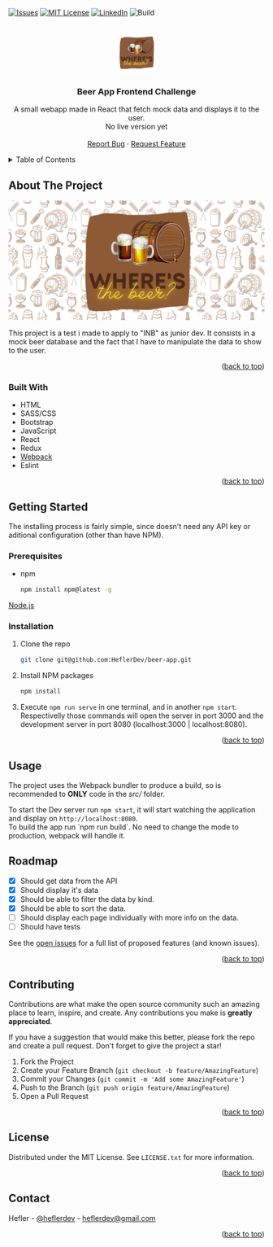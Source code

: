 <div id="top"></div>

[![Issues][issues-shield]][issues-url]
[![MIT License][license-shield]][license-url]
[![LinkedIn][linkedin-shield]][linkedin-url]
![Build](https://img.shields.io/github/workflow/status/heflerdev/invest-platform/Lint?style=for-the-badge)

<br />
<div align="center">
  <a href="https://github.com/heflerdev/Invest-Platform">
    <img src="src/assets/images/Fundos cerveja.png" alt="Logo" width="80" style="border-radius: 10px;" height="80">
  </a>

  <h3 align="center">Beer App Frontend Challenge</h3>

  <p align="center">
     A small webapp made in React that fetch mock data and displays it to the user.
    <br />
    No live version yet
    <br />
    <br />
    <a href="https://github.com/HeflerDev/beer-app/issues">Report Bug</a>
    ·
    <a href="https://github.com/HeflerDev/beer-app/issues">Request Feature</a>
  </p>
</div>

<details>
  <summary>Table of Contents</summary>
  <ol>
    <li>
      <a href="#about-the-project">About The Project</a>
      <ul>
        <li><a href="#built-with">Built With</a></li>
      </ul>
    </li>
    <li>
      <a href="#getting-started">Getting Started</a>
      <ul>
        <li><a href="#prerequisites">Prerequisites</a></li>
        <li><a href="#installation">Installation</a></li>
      </ul>
    </li>
    <li><a href="#usage">Usage</a></li>
    <li><a href="#roadmap">Roadmap</a></li>
    <li><a href="#contributing">Contributing</a></li>
    <li><a href="#license">License</a></li>
    <li><a href="#contact">Contact</a></li>
    <li><a href="#acknowledgments">Acknowledgments</a></li>
  </ol>
</details>

## About The Project

<img src="src/assets/images/screenshot.png" alt="display-img" />

This project is a test i made to apply to "INB" as junior dev. It consists in a mock beer database and the fact that I have to manipulate the data to show to the user.

<p align="right">(<a href="#top">back to top</a>)</p>

### Built With

* HTML
* SASS/CSS
* Bootstrap
* JavaScript
* React
* Redux
* [Webpack](https://webpack.js.org/)
* Eslint

<p align="right">(<a href="#top">back to top</a>)</p>

## Getting Started

The installing process is fairly simple, since doesn't need any API key or aditional configuration (other than have NPM).

### Prerequisites

* npm
  ```sh
  npm install npm@latest -g
  ```
  
[Node.js](https://nodejs.org/en/download/)

### Installation

1. Clone the repo
   ```sh
   git clone git@github.com:HeflerDev/beer-app.git
   ```
2. Install NPM packages
   ```sh
   npm install
   ```
3. Execute `npm run serve` in one terminal, and in another `npm start`. Respectivelly those commands will open the server in port 3000 and the development server in port 8080 (localhost:3000 | localhost:8080).

<p align="right">(<a href="#top">back to top</a>)</p>

## Usage

The project uses the Webpack bundler to produce a build, so is recommended to **ONLY** code in the *src/* folder.

To start the Dev server run `npm start`, it will start watching the application and display on `http://localhost:8080`.<br/>
To build the app run ´npm run build´. No need to change the mode to production, webpack will handle it.
 
## Roadmap

- [x] Should get data from the API
- [x] Should display it's data
- [x] Should be able to filter the data by kind.
- [x] Should be able to sort the data.
- [ ] Should display each page individually with more info on the data.
- [ ] Should have tests

See the [open issues](https://github.com/HeflerDev/beer-app/issues) for a full list of proposed features (and known issues).

<p align="right">(<a href="#top">back to top</a>)</p>

## Contributing

Contributions are what make the open source community such an amazing place to learn, inspire, and create. Any contributions you make is **greatly appreciated**.

If you have a suggestion that would make this better, please fork the repo and create a pull request.
Don't forget to give the project a star!

1. Fork the Project
2. Create your Feature Branch (`git checkout -b feature/AmazingFeature`)
3. Commit your Changes (`git commit -m 'Add some AmazingFeature'`)
4. Push to the Branch (`git push origin feature/AmazingFeature`)
5. Open a Pull Request

<p align="right">(<a href="#top">back to top</a>)</p>

## License

Distributed under the MIT License. See `LICENSE.txt` for more information.

<p align="right">(<a href="#top">back to top</a>)</p>

## Contact

Hefler - [@heflerdev](https://www.instagram.com/heflerdev/) - heflerdev@gmail.com

<p align="right">(<a href="#top">back to top</a>)</p>

[issues-shield]: https://img.shields.io/github/issues/heflerdev/beer-app.svg?style=for-the-badge
[issues-url]: https://github.com/HeflerDev/beer-app/issues
[license-shield]: https://img.shields.io/github/license/heflerdev/beer-app.svg?style=for-the-badge
[license-url]: https://github.com/heflerdev/beer-app/LICENSE
[linkedin-shield]: https://img.shields.io/badge/-LinkedIn-default.svg?style=for-the-badge&logo=linkedin&colorB=blue
[linkedin-url]: https://linkedin.com/in/heflerdev
[product-screenshot]: images/screenshot.png
